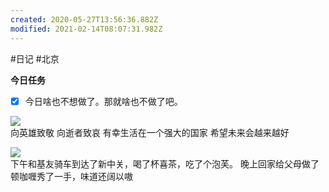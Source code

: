 ```yaml
---
created: 2020-05-27T13:56:36.882Z
modified: 2021-02-14T08:07:31.982Z
---
```

#日记 #北京

<!-- @crossnote.comment "id":"7a02b94e-fca4-4b06-b86e-6f6f364c5cd2" -->

**今日任务**

- [x] 今日啥也不想做了。那就啥也不做了吧。

<!-- @timer "date":"Sat Apr 04 2020 12:14:15 GMT+0800 (China Standard Time)" -->

![](https://i.loli.net/2020/04/04/DmzLJdqkVUtK8F6.jpg)  
向英雄致敬
向逝者致哀
有幸生活在一个强大的国家
希望未来会越来越好

<!-- @timer "date":"Sat Apr 04 2020 20:28:41 GMT+0800 (China Standard Time)","duration":"about 8 hours" -->

![](https://i.loli.net/2020/04/04/1eLFpV43sx5arlM.jpg)  
下午和基友骑车到达了新中关，喝了杯喜茶，吃了个泡芙。
晚上回家给父母做了顿咖喱秀了一手，味道还阔以嗷
